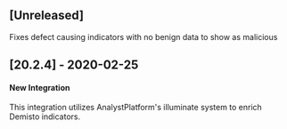 ## [Unreleased]
Fixes defect causing indicators with no benign data to show as malicious

## [20.2.4] - 2020-02-25
#### New Integration
This integration utilizes AnalystPlatform's illuminate system to enrich Demisto indicators.
